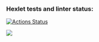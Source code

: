 ### Hexlet tests and linter status:
[![Actions Status](https://github.com/GordeyMartin/python-project-49/workflows/hexlet-check/badge.svg)](https://github.com/GordeyMartin/python-project-49/actions)

<a href="https://codeclimate.com/github/GordeyMartin/python-project-49/maintainability"><img 
src="https://api.codeclimate.com/v1/badges/4df5e11a7fc86d141667/maintainability" /></a>

